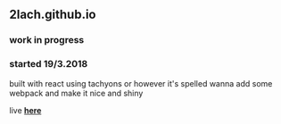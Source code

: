 ## 2lach.github.io
### work in progress 

### started 19/3.2018
built with react using tachyons or however it's spelled 
wanna add some webpack and make it nice and shiny

live  [**here**](https://2lach.github.io/)
